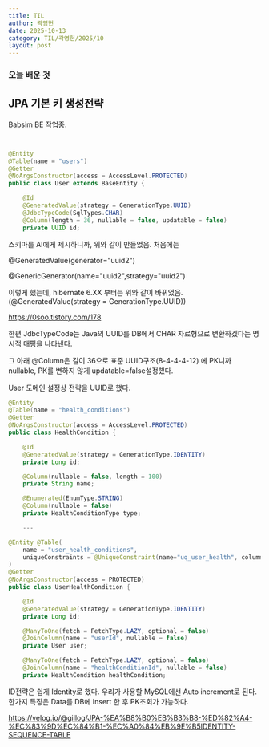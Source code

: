 ```yaml
---
title: TIL
author: 곽영헌
date: 2025-10-13
category: TIL/곽영헌/2025/10
layout: post
---
```


### 오늘 배운 것


## JPA 기본 키 생성전략

Babsim BE 작업중.

``` java


@Entity
@Table(name = "users")
@Getter
@NoArgsConstructor(access = AccessLevel.PROTECTED)
public class User extends BaseEntity {

	@Id
	@GeneratedValue(strategy = GenerationType.UUID)
	@JdbcTypeCode(SqlTypes.CHAR)
	@Column(length = 36, nullable = false, updatable = false)
	private UUID id;


```

스키마를 AI에게 제시하니까, 위와 같이 만들었음. 처음에는

@GeneratedValue(generator="uuid2") 

@GenericGenerator(name="uuid2",strategy="uuid2")

이렇게 했는데, hibernate 6.XX 부터는 위와 같이 바뀌었음.
(@GeneratedValue(strategy = GenerationType.UUID))

https://0soo.tistory.com/178


한편 JdbcTypeCode는 Java의 UUID를 DB에서 CHAR 자료형으료 변환하겠다는 명시적 매핑을 나타낸다. 

그 아래 @Column은 길이 36으로 표준 UUID구조(8-4-4-4-12)
에 PK니까 nullable, PK를 변하지 않게 updatable=false설정했다.

User 도메인 설정상 전략을 UUID로 했다.


```java
@Entity
@Table(name = "health_conditions")
@Getter
@NoArgsConstructor(access = AccessLevel.PROTECTED)
public class HealthCondition {

	@Id
	@GeneratedValue(strategy = GenerationType.IDENTITY)
	private Long id;

	@Column(nullable = false, length = 100)
	private String name;

	@Enumerated(EnumType.STRING)
	@Column(nullable = false)
	private HealthConditionType type;

    ---

@Entity @Table(
	name = "user_health_conditions",
	uniqueConstraints = @UniqueConstraint(name="uq_user_health", columnNames={"userId","healthConditionId"})
)
@Getter
@NoArgsConstructor(access = PROTECTED)
public class UserHealthCondition {

	@Id
	@GeneratedValue(strategy = GenerationType.IDENTITY)
	private Long id;

	@ManyToOne(fetch = FetchType.LAZY, optional = false)
	@JoinColumn(name = "userId", nullable = false)
	private User user;

	@ManyToOne(fetch = FetchType.LAZY, optional = false)
	@JoinColumn(name = "healthConditionId", nullable = false)
	private HealthCondition healthCondition;

```

ID전략은 쉽게 Identity로 했다. 우리가 사용할 MySQL에선 Auto increment로 된다. 한가지 특징은 Data를 DB에 Insert 한 후 PK조회가 가능하다. 

https://velog.io/@gillog/JPA-%EA%B8%B0%EB%B3%B8-%ED%82%A4-%EC%83%9D%EC%84%B1-%EC%A0%84%EB%9E%B5IDENTITY-SEQUENCE-TABLE

